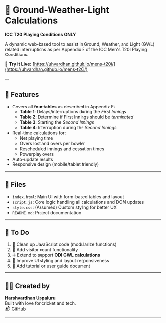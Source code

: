 # 🏏 Ground-Weather-Light Calculations

**ICC T20 Playing Conditions ONLY**

A dynamic web-based tool to assist in Ground, Weather, and Light (GWL) related interruptions as per Appendix E of the ICC Men's T20I Playing Conditions.

🔗 **Try it Live:** [https://uhvardhan.github.io/mens-t20i/](https://uhvardhan.github.io/mens-t20i/)

--

## 🧮 Features

- Covers all **four tables** as described in Appendix E:
  - **Table 1**: Delays/interruptions during the *First Innings*
  - **Table 2**: Determine if First Innings should be *terminated*
  - **Table 3**: Starting the *Second Innings*
  - **Table 4**: Interruption during the *Second Innings*
- Real-time calculations for:
  - Net playing time
  - Overs lost and overs per bowler
  - Rescheduled innings and cessation times
  - Powerplay overs
- Auto-update results
- Responsive design (mobile/tablet friendly)

---

## 📂 Files

- `index.html`: Main UI with form-based tables and layout
- `script.js`: Core logic handling all calculations and DOM updates
- `style.css`: (Assumed) Custom styling for better UX
- `README.md`: Project documentation

---

## 🚧 To Do

1. 🧹 Clean up JavaScript code (modularize functions)
2. 👀 Add visitor count functionality
3. ➕ Extend to support **ODI GWL calculations**
4. 🎨 Improve UI styling and layout responsiveness
5. 📘 Add tutorial or user guide document

---

## 👨‍💻 Created by

**Harshvardhan Uppaluru**  
Built with love for cricket and tech.  
📬 [GitHub](https://github.com/uhvardhan)

---

